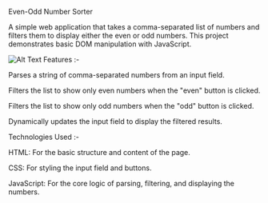 Even-Odd Number Sorter

A simple web application that takes a comma-separated list of numbers and filters them to display either the even or odd numbers. This project demonstrates basic DOM manipulation with JavaScript.

![Alt Text](<img width="644" height="283" alt="Image" src="https://github.com/user-attachments/assets/1d0a60fb-bbb4-4256-b1b9-01273a5e7180" />)
Features :-

Parses a string of comma-separated numbers from an input field.

Filters the list to show only even numbers when the "even" button is clicked.

Filters the list to show only odd numbers when the "odd" button is clicked.

Dynamically updates the input field to display the filtered results.

Technologies Used :-

HTML: For the basic structure and content of the page.

CSS: For styling the input field and buttons.

JavaScript: For the core logic of parsing, filtering, and displaying the numbers.

